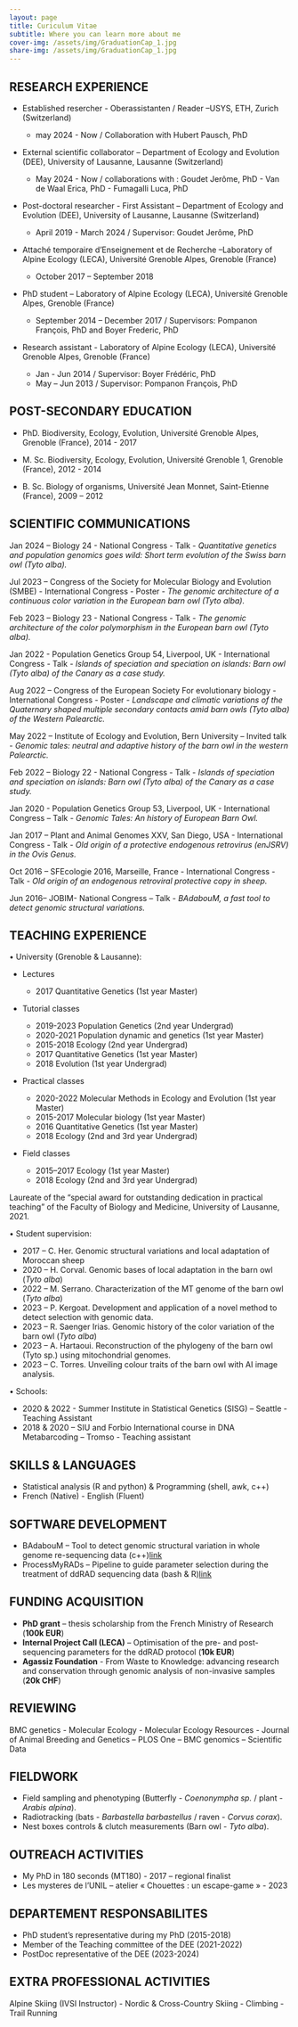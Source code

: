 ```yaml
---
layout: page
title: Curiculum Vitae
subtitle: Where you can learn more about me
cover-img: /assets/img/GraduationCap_1.jpg
share-img: /assets/img/GraduationCap_1.jpg
---
```


## RESEARCH EXPERIENCE

- Established resercher - Oberassistanten / Reader –USYS, ETH, Zurich (Switzerland)
	- may 2024 - Now / Collaboration with Hubert Pausch, PhD

- External scientific collaborator – Department of Ecology and Evolution (DEE), University of Lausanne, Lausanne (Switzerland)
	- May 2024 - Now / collaborations with : Goudet Jerôme, PhD - Van de Waal Erica, PhD - Fumagalli Luca, PhD 

- Post-doctoral researcher - First Assistant – Department of Ecology and Evolution (DEE), University of Lausanne, Lausanne (Switzerland)
	- April 2019 - March 2024 / Supervisor: Goudet Jerôme, PhD

- Attaché temporaire d’Enseignement et de Recherche –Laboratory of Alpine Ecology (LECA), Université Grenoble Alpes, Grenoble (France)
	- October 2017 – September 2018

- PhD student – Laboratory of Alpine Ecology (LECA), Université Grenoble Alpes, Grenoble (France)
	- September 2014 – December 2017 / Supervisors: Pompanon François, PhD and Boyer Frederic, PhD

- Research assistant - Laboratory of Alpine Ecology (LECA), Université Grenoble Alpes, Grenoble (France)
	- Jan - Jun 2014 / Supervisor: Boyer Frédéric, PhD
	- May – Jun 2013 / Supervisor: Pompanon François, PhD


## POST-SECONDARY EDUCATION

- PhD. Biodiversity, Ecology, Evolution, Université Grenoble Alpes, Grenoble (France), 2014 - 2017

- M. Sc. Biodiversity, Ecology, Evolution, Université Grenoble 1, Grenoble (France), 2012 - 2014

- B. Sc. Biology of organisms, Université Jean Monnet, Saint-Etienne (France), 2009 – 2012


## SCIENTIFIC COMMUNICATIONS

Jan 2024 – Biology 24 - National Congress - Talk - *Quantitative genetics and population genomics goes wild: Short term evolution of the Swiss barn owl (Tyto alba).*

Jul 2023 – Congress of the Society for Molecular Biology and Evolution (SMBE) - International Congress - Poster - *The genomic architecture of a continuous color variation in the European barn owl (Tyto alba).*

Feb 2023 – Biology 23 - National Congress - Talk - *The genomic architecture of the color polymorphism in the European barn owl (Tyto alba).*

Jan 2022 - Population Genetics Group 54, Liverpool, UK - International Congress - Talk - *Islands of speciation and speciation on islands: Barn owl (Tyto alba) of the Canary as a case study.*

Aug 2022 – Congress of the European Society For evolutionary biology - International Congress - Poster - *Landscape and climatic variations of the Quaternary shaped multiple secondary contacts amid barn owls (Tyto alba) of the Western Palearctic.*

May 2022 – Institute of Ecology and Evolution, Bern University – Invited talk - *Genomic tales: neutral and adaptive history of the barn owl in the western Palearctic.*

Feb 2022 – Biology 22 - National Congress - Talk - *Islands of speciation and speciation on islands: Barn owl (Tyto alba) of the Canary as a case study.*

Jan 2020 - Population Genetics Group 53, Liverpool, UK - International Congress – Talk - *Genomic Tales: An history of European Barn Owl.*

Jan 2017 – Plant and Animal Genomes XXV, San Diego, USA - International Congress - Talk - *Old origin of a protective endogenous retrovirus (enJSRV) in the Ovis Genus.*

Oct 2016 – SFEcologie 2016, Marseille, France - International Congress - Talk - *Old origin of an endogenous retroviral protective copy in sheep.*

Jun 2016– JOBIM- National Congress – Talk - *BAdabouM, a fast tool to detect genomic structural variations.*


## TEACHING EXPERIENCE

•	University (Grenoble & Lausanne):

- Lectures 
	- 2017		Quantitative Genetics (1st year Master)

- Tutorial classes
	- 2019-2023    Population Genetics (2nd year Undergrad)
	- 2020-2021     Population dynamic and genetics (1st year Master)
	- 2015-2018	Ecology (2nd year Undergrad)
	- 2017		Quantitative Genetics (1st year Master)
	- 2018 		Evolution (1st year Undergrad)

- Practical classes
	- 2020-2022   Molecular Methods in Ecology and Evolution (1st year Master)
	- 2015-2017	Molecular biology (1st year Master)
	- 2016		Quantitative Genetics (1st year Master)
	- 2018 		Ecology (2nd and 3rd year Undergrad)

- Field classes
	- 2015–2017	Ecology (1st year Master)
	- 2018 		Ecology (2nd and 3rd year Undergrad)

Laureate of the “special award for outstanding dedication in practical teaching” of the Faculty of Biology and Medicine, University of Lausanne, 2021.

•	Student supervision:

- 2017 – C. Her. Genomic structural variations and local adaptation of Moroccan sheep
- 2020 – H. Corval. Genomic bases of local adaptation in the barn owl (*Tyto alba*)
- 2022 – M. Serrano. Characterization of the MT genome of the barn owl (*Tyto alba*)
- 2023 – P. Kergoat. Development and application of a novel method to detect selection with genomic data.
- 2023 – R. Saenger Irias. Genomic history of the color variation of the barn owl (*Tyto alba*)
- 2023 – A. Hartaoui.  Reconstruction of the phylogeny of the barn owl (Tyto sp.) using mitochondrial genomes.
- 2023 – C. Torres. Unveiling colour traits of the barn owl with AI image analysis.

•	Schools:

- 2020 & 2022 - Summer Institute in Statistical Genetics (SISG) – Seattle - Teaching Assistant
- 2018 & 2020 – SIU and Forbio International course in DNA Metabarcoding – Tromso - Teaching assistant


## SKILLS & LANGUAGES

- Statistical analysis (R and python) & Programming (shell, awk, c++)
- French (Native) - English (Fluent)


## SOFTWARE DEVELOPMENT

- BAdabouM – Tool to detect genomic structural variation in whole genome re-sequencing data (c++)[link](https://github.com/cumtr/BAdabouM)
- ProcessMyRADs – Pipeline to guide parameter selection during the treatment of ddRAD sequencing data (bash & R)[link](https://github.com/cumtr/PmR)


## FUNDING ACQUISITION

- **PhD grant** – thesis scholarship from the French Ministry of Research (**100k EUR**)
- **Internal Project Call (LECA)** – Optimisation of the pre- and post-sequencing parameters for the ddRAD protocol (**10k EUR**)
-  **Agassiz Foundation** - From Waste to Knowledge: advancing research and conservation through genomic analysis of non-invasive samples (**20k CHF**)


## REVIEWING

BMC genetics - Molecular Ecology - Molecular Ecology Resources - Journal of Animal Breeding and Genetics – PLOS One – BMC genomics – Scientific Data


## FIELDWORK

- Field sampling and phenotyping (Butterfly - *Coenonympha sp.* / plant - *Arabis alpina*).
- Radiotracking (bats - *Barbastella barbastellus* / raven - *Corvus corax*).
- Nest boxes controls & clutch measurements (Barn owl - *Tyto alba*).


## OUTREACH ACTIVITIES

- My PhD in 180 seconds (MT180) - 2017 – regional finalist
- Les mysteres de l’UNIL – atelier « Chouettes : un escape-game » - 2023


## DEPARTEMENT RESPONSABILITES

- PhD student’s representative during my PhD (2015-2018)
- Member of the Teaching committee of the DEE (2021-2022)
- PostDoc representative of the DEE (2023-2024)


## EXTRA PROFESSIONAL ACTIVITIES

Alpine Skiing (IVSI Instructor) - Nordic & Cross-Country Skiing - Climbing - Trail Running
